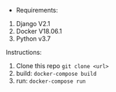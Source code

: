 - Requirements:
1. Django V2.1
2. Docker V18.06.1
3. Python v3.7


Instructions:

1. Clone this repo `git clone <url>`
2. build: `docker-compose build`
3. run: `docker-compose run`


